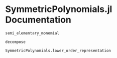 # SymmetricPolynomials.jl Documentation

```@docs
semi_elementary_monomial
```

```@docs
decompose
```

```@docs
SymmetricPolynomials.lower_order_representation
```

```@index
```
